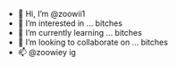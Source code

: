 - 👋 Hi, I’m @zoowii1
- 👀 I’m interested in ... bitches
- 🌱 I’m currently learning ... bitches
- 💞️ I’m looking to collaborate on ... bitches
- 📫 @zoowiey ig

<!---
zoowii1/zoowii1 is a ✨ special ✨ repository because its `README.md` (this file) appears on your GitHub profile.
You can click the Preview link to take a look at your changes.
--->
